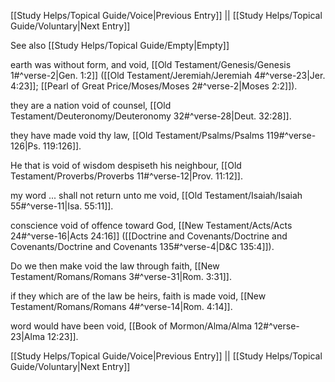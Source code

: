 [[Study Helps/Topical Guide/Voice|Previous Entry]]  ||  [[Study Helps/Topical Guide/Voluntary|Next Entry]]

 See also [[Study Helps/Topical Guide/Empty|Empty]]

 earth was without form, and void, [[Old Testament/Genesis/Genesis 1#^verse-2|Gen. 1:2]] ([[Old Testament/Jeremiah/Jeremiah 4#^verse-23|Jer. 4:23]]; [[Pearl of Great Price/Moses/Moses 2#^verse-2|Moses 2:2]]).

 they are a nation void of counsel, [[Old Testament/Deuteronomy/Deuteronomy 32#^verse-28|Deut. 32:28]].

 they have made void thy law, [[Old Testament/Psalms/Psalms 119#^verse-126|Ps. 119:126]].

 He that is void of wisdom despiseth his neighbour, [[Old Testament/Proverbs/Proverbs 11#^verse-12|Prov. 11:12]].

 my word ... shall not return unto me void, [[Old Testament/Isaiah/Isaiah 55#^verse-11|Isa. 55:11]].

 conscience void of offence toward God, [[New Testament/Acts/Acts 24#^verse-16|Acts 24:16]] ([[Doctrine and Covenants/Doctrine and Covenants/Doctrine and Covenants 135#^verse-4|D&C 135:4]]).

 Do we then make void the law through faith, [[New Testament/Romans/Romans 3#^verse-31|Rom. 3:31]].

 if they which are of the law be heirs, faith is made void, [[New Testament/Romans/Romans 4#^verse-14|Rom. 4:14]].

 word would have been void, [[Book of Mormon/Alma/Alma 12#^verse-23|Alma 12:23]].

[[Study Helps/Topical Guide/Voice|Previous Entry]]  ||  [[Study Helps/Topical Guide/Voluntary|Next Entry]]